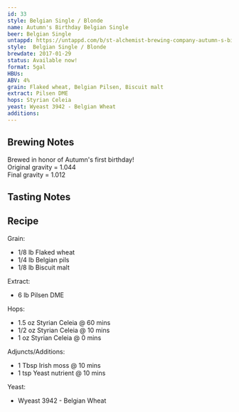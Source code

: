 ```yaml
---
id: 33
style: Belgian Single / Blonde
name: Autumn's Birthday Belgian Single
beer: Belgian Single
untappd: https://untappd.com/b/st-alchemist-brewing-company-autumn-s-birthday-belgian-single/1948409
style:  Belgian Single / Blonde
brewdate: 2017-01-29
status: Available now!
format: 5gal
HBUs:
ABV: 4%
grain: Flaked wheat, Belgian Pilsen, Biscuit malt
extract: Pilsen DME
hops: Styrian Celeia
yeast: Wyeast 3942 - Belgian Wheat
additions:
---
```

## Brewing Notes
Brewed in honor of Autumn's first birthday!  
Original gravity = 1.044  
Final gravity = 1.012

## Tasting Notes


## Recipe
Grain:

  + 1/8 lb Flaked wheat
  + 1/4 lb Belgian pils
  + 1/8 lb Biscuit malt

Extract:

  + 6 lb Pilsen DME

Hops:

  + 1.5 oz Styrian Celeia @ 60 mins
  + 1/2 oz Styrian Celeia @ 10 mins
  + 1 oz Styrian Celeia @ 0 mins

Adjuncts/Additions:

  + 1 Tbsp Irish moss @ 10 mins
  + 1 tsp Yeast nutrient @ 10 mins

Yeast:

  + Wyeast 3942 - Belgian Wheat
